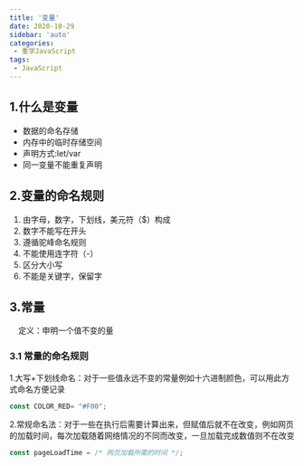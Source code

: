 ```yaml
---
title: '变量'
date: 2020-10-29
sidebar: 'auto'
categories:
 - 重学JavaScript
tags:
 - JavaScript
---  
```

## 1.什么是变量  

+ 数据的命名存储  
+ 内存中的临时存储空间  
+ 声明方式:let/var
+ 同一变量不能重复声明

## 2.变量的命名规则  

1. 由字母，数字，下划线，美元符（$）构成  
2. 数字不能写在开头  
3. 遵循驼峰命名规则  
4. 不能使用连字符（-）
5. 区分大小写  
6. 不能是关键字，保留字  

## 3.常量  

&#160;&#160;&#160;&#160;定义：申明一个值不变的量  

### 3.1 常量的命名规则

1.大写+下划线命名：对于一些值永远不变的常量例如十六进制颜色，可以用此方式命名方便记录

```js
const COLOR_RED= "#F00";
```

2.常规命名法：对于一些在执行后需要计算出来，但赋值后就不在改变，例如网页的加载时间，每次加载随着网络情况的不同而改变，一旦加载完成数值则不在改变

```js
const pageLoadTime = /* 网页加载所需的时间 */;
```
